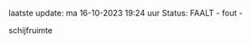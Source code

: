 laatste update: 
ma 16-10-2023 19:24   uur 
Status: FAALT - fout - 
<div class="service R">schijfruimte</div>